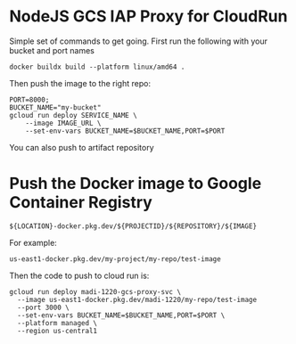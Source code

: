 # NodeJS GCS IAP Proxy for CloudRun

Simple set of commands to get going.  First run the following with your bucket and port names

```shell
docker buildx build --platform linux/amd64 .
```

Then push the image to the right repo:
```shell
PORT=8000;
BUCKET_NAME="my-bucket"
gcloud run deploy SERVICE_NAME \ 
    --image IMAGE_URL \ 
    --set-env-vars BUCKET_NAME=$BUCKET_NAME,PORT=$PORT
```


You can also push to artifact repository

# Push the Docker image to Google Container Registry

```shell
${LOCATION}-docker.pkg.dev/${PROJECTID}/${REPOSITORY}/${IMAGE}
```

For example: 
```shell
us-east1-docker.pkg.dev/my-project/my-repo/test-image
```

Then the code to push to cloud run is:
```shell
gcloud run deploy madi-1220-gcs-proxy-svc \ 
  --image us-east1-docker.pkg.dev/madi-1220/my-repo/test-image
  --port 3000 \ 
  --set-env-vars BUCKET_NAME=$BUCKET_NAME,PORT=$PORT \ 
  --platform managed \ 
  --region us-central1
